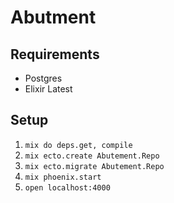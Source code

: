 # Abutment

## Requirements

- Postgres
- Elixir Latest

## Setup

1. `mix do deps.get, compile`
2. `mix ecto.create Abutement.Repo`
3. `mix ecto.migrate Abutement.Repo`
4. `mix phoenix.start`
5. `open localhost:4000`
